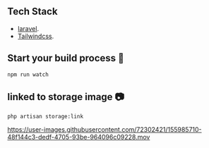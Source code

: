 ## Tech Stack

- [laravel](https://laravel.com/).
- [Tailwindcss](https://tailwindcss.com/docs/guides/laravel).

## Start your build process 🚀
```shellsession
npm run watch
```
## linked to storage image 📷
```shellsession
php artisan storage:link
```


https://user-images.githubusercontent.com/72302421/155985710-48f144c3-dedf-4705-93be-964096c09228.mov

